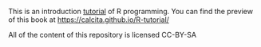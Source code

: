 This is an introduction [tutorial](https://calcita.github.io/R-tutorial/) of R programming. You can find the
preview of this book at https://calcita.github.io/R-tutorial/

All of the content of this repository is licensed 
CC-BY-SA
